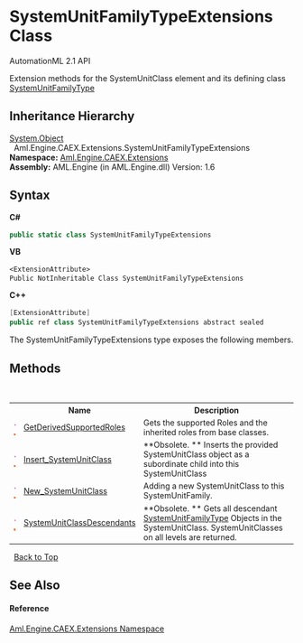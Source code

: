 # SystemUnitFamilyTypeExtensions Class
AutomationML 2.1 API 

Extension methods for the SystemUnitClass element and its defining class <a href="T_Aml_Engine_CAEX_SystemUnitFamilyType">SystemUnitFamilyType</a>


## Inheritance Hierarchy
<a href="https://docs.microsoft.com/dotnet/api/system.object" target="_parent" rel="noopener noreferrer">System.Object</a><br />&nbsp;&nbsp;Aml.Engine.CAEX.Extensions.SystemUnitFamilyTypeExtensions<br />
**Namespace:**&nbsp;<a href="N_Aml_Engine_CAEX_Extensions">Aml.Engine.CAEX.Extensions</a><br />**Assembly:**&nbsp;AML.Engine (in AML.Engine.dll) Version: 1.6

## Syntax

**C#**<br />
``` C#
public static class SystemUnitFamilyTypeExtensions
```

**VB**<br />
``` VB
<ExtensionAttribute>
Public NotInheritable Class SystemUnitFamilyTypeExtensions
```

**C++**<br />
``` C++
[ExtensionAttribute]
public ref class SystemUnitFamilyTypeExtensions abstract sealed
```

The SystemUnitFamilyTypeExtensions type exposes the following members.


## Methods
&nbsp;<table><tr><th></th><th>Name</th><th>Description</th></tr><tr><td>![Public method](media/pubmethod.gif "Public method")![Static member](media/static.gif "Static member")</td><td><a href="M_Aml_Engine_CAEX_Extensions_SystemUnitFamilyTypeExtensions_GetDerivedSupportedRoles">GetDerivedSupportedRoles</a></td><td>
Gets the supported Roles and the inherited roles from base classes.</td></tr><tr><td>![Public method](media/pubmethod.gif "Public method")![Static member](media/static.gif "Static member")</td><td><a href="M_Aml_Engine_CAEX_Extensions_SystemUnitFamilyTypeExtensions_Insert_SystemUnitClass">Insert_SystemUnitClass</a></td><td> **Obsolete. **
Inserts the provided SystemUnitClass object as a subordinate child into this SystemUnitClass</td></tr><tr><td>![Public method](media/pubmethod.gif "Public method")![Static member](media/static.gif "Static member")</td><td><a href="M_Aml_Engine_CAEX_Extensions_SystemUnitFamilyTypeExtensions_New_SystemUnitClass">New_SystemUnitClass</a></td><td>
Adding a new SystemUnitClass to this SystemUnitFamily.</td></tr><tr><td>![Public method](media/pubmethod.gif "Public method")![Static member](media/static.gif "Static member")</td><td><a href="M_Aml_Engine_CAEX_Extensions_SystemUnitFamilyTypeExtensions_SystemUnitClassDescendants">SystemUnitClassDescendants</a></td><td> **Obsolete. **
Gets all descendant <a href="T_Aml_Engine_CAEX_SystemUnitFamilyType">SystemUnitFamilyType</a> Objects in the SystemUnitClass. SystemUnitClasses on all levels are returned.</td></tr></table>&nbsp;
<a href="#systemunitfamilytypeextensions-class">Back to Top</a>

## See Also


#### Reference
<a href="N_Aml_Engine_CAEX_Extensions">Aml.Engine.CAEX.Extensions Namespace</a><br />